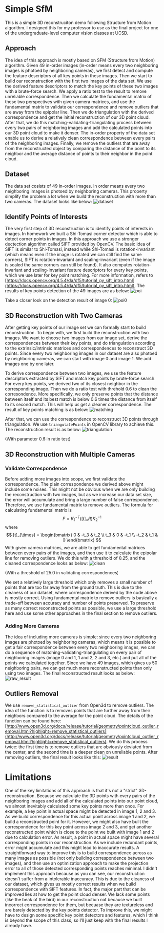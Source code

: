 # Simple SfM
This is a simple 3D reconstruciton demo following Structure from Motion algorithm. I designed this for my professor to use as the final project for one of the undergraduate-level computer vision classes at UCSD.

## Approach
The idea of this approach is mostly based on SFM (Structure from Motion) algorithm. Given 49 in-order images (in-order means every two neighboring images is photoed by neighboring cameras), we first detect and compute the feature descriptors of all key points in these images. Then we start to build our reconstruction with the first two images of the data set. We use the derived feature descriptors to match the key points of these two images with a brute-force search. We apply a ratio test to the result to remove unreliable correspondence. Then we calculate the fundamental matrix of these two perspectives with given camera matrices, and use the fundamental matrix to validate our correspondence and remove outliers that are away from the epipolar line. Then we do triangulation with the derived correspondence and get the initial reconstruction of our 3D point cloud. After that, we do this matching-validating-triangulating process between every two pairs of neighboring images and add the calculated points into our 3D point cloud to make it denser. The in-order property of the data set enable us to derive a relatively clean correspondence between every pairs of the neighboring images. Finally, we remove the outliers that are away from the reconstructed object by comparing the distance of the point to its neighbor and the average distance of points to their neighbor in the point cloud.

## Dataset
The data set cosists of 49 in-order images. In order means every two neighboring images is photoed by neighboring cameras. This property simplify the problem a lot when we build the reconstruction with more than two cameras. The dataset looks like below:
![dataset](doc/dataset.png)

## Identify Points of Interests
The very first step of 3D reconstruction is to identify points of interests in images. In homework we built a Shi-Tomasi corner detector which is able to detect corner points in images. In this approach we use a stronger dectection algorithm called SIFT provided by OpenCV. The basic idea of SIFT is similar to Shi-Tomasi, instead while Shi-Tomasi is rotation-invariant (which means even if the image is rotated we can still find the same corners), SIFT is rotation-invariant and scaling-invariant (even if the image is scaled the same corners can still be found). It also computes rotation-invariant and scaling-invariant feature descriptors for every key points, which we use later for key point matching. For more information, refers to [https://docs.opencv.org/4.5.4/da/df5/tutorial_py_sift_intro.html](https://docs.opencv.org/4.5.4/da/df5/tutorial_py_sift_intro.html). The results of key points detection of the 49 images are as below:
![poi](doc/point_of_interests.png)

Take a closer look on the detection result of image 0:
![poi0](doc/point_of_interests_0.png)

## 3D Reconstruction with Two Cameras
After getting key points of our image set we can formally start to build reconstruction. To begin with, we first build the reconstruction with two images. We want to choose two images from our image set, derive the correspondences between their key points, and do triangulation according to the extrinsic/intrinsic matrices and correspondences to reconstruct 3D points. Since every two neighboring images in our dataset are also photoed by neighboring cameras, we can start with image 0 and image 1. We add images one by one later.

To derive correspondence between two images, we use the feature descriptors extracted by SIFT and match key points by brute-force search. For every key points, we derived two of its closest neighbor in the corresponding image. Then we do a ratio test with threhold 0.6 to clean the corresondence. More specifically, we only preserve points that the distance between itself and its best match is below 0.6 times the distance from itself to its second match. This will help us get a cleaner correspondence. The result of key points matching is as below:
![matching](doc/matching.png)

After that, we can use the correspondence to reconstruct 3D points through triangulation. We use `triangulatePoints` in OpenCV library to achieve this. The reconstruction result is as below:
![triangulation](doc/triangulation.png)

(With parameter 0.6 in ratio test)

## 3D Reconstruction with Multiple Cameras
### Validate Correspondence
Before adding more images into scope, we first validate the correspondence. The plain correspondence we derived above might include some noises. This might not be obvious when we are only building the reconstruction with two images, but as we increase our data set size, the error will accumulate and bring a large number of false correspondence. Therefore, we use fundamental matrix to remove outliers. The formula for calculating fundamental matrix is
$$F = K_1^{-T}([t]_{\times}R)K_2^{-1}$$
where
$$
[t]_{\times} = 
\begin{bmatrix}
0 & -t_3 & t_2 \\
t_3 & 0 & -t_1 \\
-t_2 & t_1 & 0
\end{bmatrix}
$$
With given camera matrices, we are able to get fundamental matrices between every pairs of the images, and then use it to calculate the epipolar line for removing outliers. We do this with a threshold of 0.25, and the cleaned correspondence looks as below:
![clean](doc/clean.png)

(With a threshold of 25.0 in validating correspondences)

We set a relatively large threshold which only removes a small number of points that are too far away from the ground truth. This is due to the cleaness of our dataset, where correspondence derived by the code above is mostly correct. Using fundamental matrix to remove outliers is basically a trade-off between accuracy and number of points preserved. To preserve as many correct reconstructed points as possible, we use a large threshold here and use some other approaches in the final section to remove outliers.

### Adding More Cameras
The idea of including more cameras is simple: since every two neighboring images are photoed by neighboring cameras, which means it is possible to get a fair correspondence between every two neighboring images, we can do a sequence of matching-validating-triangulating on every pair of neighboring images (image 0 and 1, 1 and 2, 2 and 3, etc.) and put all of the points we calculated together. Since we have 49 images, which gives us 50 neighboring pairs, we can get much more reconstructed points than only using two images. The final reconstructed result looks as below:
![raw_result](doc/raw_result.png)

## Outliers Removal
We use `remove_statistical_outlier` from Open3d to remove outliers. The idea of the function is to removes points that are further away from their neighbors compared to the average for the point cloud. The details of the function can be found here: [http://www.open3d.org/docs/release/tutorial/geometry/pointcloud_outlier_removal.html?highlight=remove_statistical_outliers](http://www.open3d.org/docs/release/tutorial/geometry/pointcloud_outlier_removal.html?highlight=remove_statistical_outliers). We do this process twice: the first time is to remove outliers that are obviously deviated from the center, and the second time is a deeper clean on unreliable points. After removing outliers, the final result looks like this:
![result](doc/result.png)

# Limitations
One of the key limitations of this approach is that it's not a "strict" 3D-reconstruction. Because we calculate the 3D points with every pairs of the neighboring images and add all of the calculated points into our point cloud, we almost inevitably calculated some key points more than once. For example, a key point in actual space might be detected in image 1, 2 and 3. As we build correspondence for this actual point across image 1 and 2, we build a reconstructed point for it. However, we might also have built the correspondence for this key point across image 2 and 3, and get another reconstructed point which is close to the point we built with image 1 and 2 due to calculation error. As result, a point in actual space might have several corresponding points in our reconstruction. As we include redundant points, error might accumulate and this might lead to inaccurate results. A straightforward way to improve this is to build correspondence across as many images as possible (not only building correspondence between two images), and then use an optimization approach to make the projection error to all of those detected corresponding points reaches minimal. I didn't implement this approach because as you can see, our reconstruction doesn't suffer from a intolerable inaccuracy. This is due to the cleaness of our dataset, which gives us mostly correct results when we build correspondence with SIFT features. In fact, the major part that can be improved lies at how to get the point cloud denser. We lack some points (like the beak of the bird) in our reconstruction not because we built incorrect correspondence for them, but becuase they are textureless and are barely detected by the key points detector. To improve this, we might have to design some specific key point detectors and features, which I think is beyond the scope of this class, so I'll just keep with the final results I already have.
